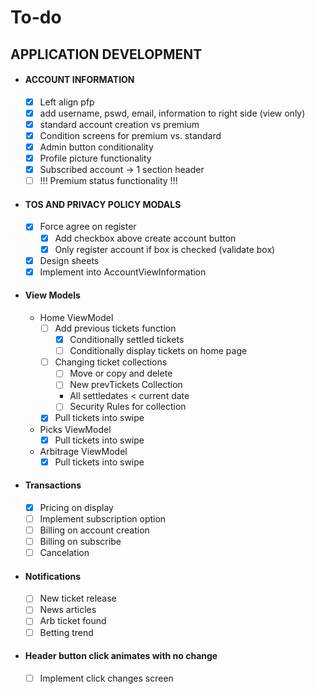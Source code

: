 # To-do

## APPLICATION DEVELOPMENT
- #### ACCOUNT INFORMATION 
    - [x] Left align pfp
    - [x] add username, pswd, email, information to right side (view only)
    - [x] standard account creation vs premium
    - [x] Condition screens for premium vs. standard
    - [x] Admin button conditionality 
    - [x] Profile picture functionality
    - [x] Subscribed account -> 1 section header
    - [ ] !!! Premium status functionality !!!

- #### TOS AND PRIVACY POLICY MODALS
    - [x] Force agree on register
        - [x] Add checkbox above create account button
        - [x] Only register account if box is checked (validate box)
    - [x] Design sheets
    - [x] Implement into AccountViewInformation

- #### View Models
    - Home ViewModel
        - [ ] Add previous tickets function
            - [x] Conditionally settled tickets
            - [ ] Conditionally display tickets on home page
        - [ ] Changing ticket collections
            - [ ] Move or copy and delete
            - [ ] New prevTickets Collection
            - All settledates < current date 
            - [ ] Security Rules for collection
        - [x] Pull tickets into swipe
    - Picks ViewModel
        - [x] Pull tickets into swipe
    - Arbitrage ViewModel
        - [x] Pull tickets into swipe

- #### Transactions
    - [x] Pricing on display
    - [ ] Implement subscription option
    - [ ] Billing on account creation
    - [ ] Billing on subscribe
    - [ ] Cancelation

- #### Notifications
    - [ ] New ticket release
    - [ ] News articles
    - [ ] Arb ticket found
    - [ ] Betting trend

- #### Header button click animates with no change
    - [ ] Implement click changes screen

